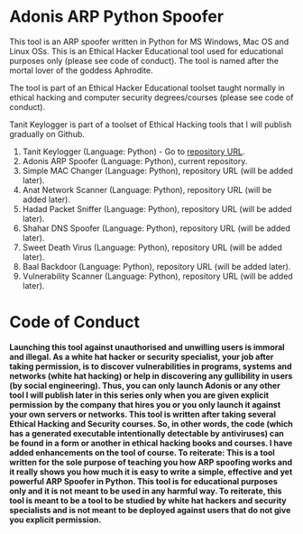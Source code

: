 # Adonis ARP Python Spoofer
This tool is an ARP spoofer written in Python for MS Windows, Mac OS and Linux OSs. This is an Ethical Hacker Educational tool used for educational purposes only (please see code of conduct). The tool is named after the mortal lover of the goddess Aphrodite.

The tool is part of an Ethical Hacker Educational toolset taught normally in ethical hacking and computer security degrees/courses (please see code of conduct). 

Tanit Keylogger is part of a toolset of Ethical Hacking tools that I will publish gradually on Github.
1. Tanit Keylogger (Language: Python) - Go to [repository URL](https://github.com/HusseinBakri/Tanit-Keylogger "Tanit Keylogger").
2. Adonis ARP Spoofer (Language: Python), current repository.
3. Simple MAC Changer (Language: Python), repository URL (will be added later).
4. Anat Network Scanner (Language: Python), repository URL (will be added later).
5. Hadad Packet Sniffer (Language: Python), repository URL (will be added later).
6. Shahar DNS Spoofer (Language: Python), repository URL (will be added later).
7. Sweet Death Virus (Language: Python), repository URL (will be added later).
8. Baal Backdoor (Language: Python), repository URL (will be added later).
9. Vulnerability Scanner (Language: Python), repository URL (will be added later).


# Code of Conduct
**Launching this tool against unauthorised and unwilling users is immoral and illegal. As a white hat hacker or security specialist, your job after taking permission, is to discover vulnerabilities in programs, systems and networks (white hat hacking) or help in discovering any gullibility in users (by social engineering). Thus, you can only launch Adonis or any other tool I will publish later in this series only when you are given explicit permission by the company that hires you or you only launch it against your own servers or networks. This tool is written after taking several Ethical Hacking and Security courses. So, in other words, the code (which has a generated executable intentionally detectable by antiviruses) can be found in a form or another in ethical hacking books and courses. I have added enhancements on the tool of course. To reiterate: This is a tool written for the sole purpose of teaching you how ARP spoofing works and it really shows you how much it is easy to write a simple, effective and yet powerful ARP Spoofer in Python. This tool is for educational purposes only and it is not meant to be used in any harmful way. To reiterate, this tool is meant to be a tool to be studied by white hat hackers and security specialists and is not meant to be deployed against users that do not give you explicit permission.**
